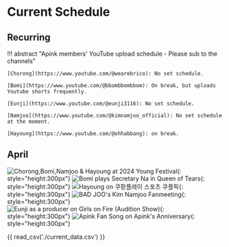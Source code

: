 # Current Schedule

## Recurring

!!! abstract "Apink members' YouTube upload schedule - Please sub to the channels"

    [Chorong](https://www.youtube.com/@wearebrico): No set schedule.

    [Bomi](https://www.youtube.com/@bbombbombbom): On break, but uploads Youtube shorts frequently.

    [Eunji](https://www.youtube.com/@eunji3116): No set schedule.

    [Namjoo](https://www.youtube.com/@kimnamjoo_official): No set schedule at the moment.

    [Hayoung](https://www.youtube.com/@ohhabbang): on break.

## April

![Chorong,Bomi,Namjoo & Hayoung at 2024 Young Festival](<../assets/images/event_images/young festival.jpeg>){: style="height:300px"}
![Bomi plays Secretary Na in Queen of Tears](../assets/images/event_images/Bomi_profile.jpg){: style="height:300px"}
![Hayoung on 쿠팡플레이 스포츠 쿠플픽](../assets/images/event_images/Hayoung_football.jpg){: style="height:300px"}
![BAD JOO's Kim Namjoo Fanmeeting](../assets/images/event_images/BadJoo.jpeg){: style="height:300px"}
![Eunji as a producer on Girls on Fire (Audition Show)](../assets/images/event_images/Eunji_Profile.jpeg){: style="height:300px"}
![Apink Fan Song on Apink's Anniversary](../assets/images/event_images/apink-logo.webp){: style="height:300px"}

{{ read_csv('./current_data.csv') }}

<!--{{ read_csv('./next_data.csv') }}-->

